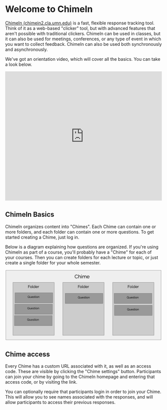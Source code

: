# Welcome to ChimeIn

[ChimeIn (chimein2.cla.umn.edu)](https://chimein2.cla.umn.edu) is a fast, flexible response tracking tool. Think of it as a web-based "clicker" tool, but with advanced features that aren't possible with traditional clickers. ChimeIn can be used in classes, but it can also be used for meetings, conferences, or any type of event in which you want to collect feedback. ChimeIn can also be used both synchronously and asynchronously.

We've got an orientation video, which will cover all the basics. You can take a look below.

<iframe width="100%" height="415" src="https://www.youtube.com/embed/A1jmm6ckm3Y" frameborder="0" allow="accelerometer; autoplay; encrypted-media; gyroscope; picture-in-picture" allowfullscreen></iframe>

## ChimeIn Basics

ChimeIn organizes content into "Chimes". Each Chime can contain one or more folders, and each folder can contain one or more questions. To get started creating a Chime, just log in.

Below is a diagram explaining how questions are organized. If you're using ChimeIn as part of a course, you'll probably have a "Chime" for each of your courses. Then you can create folders for each lecture or topic, or just create a single folder for your whole semester.

![ChimeIn Organization](./organization.png)

## Chime access

Every Chime has a custom URL associated with it, as well as an access code. These are visible by clicking the "Chime settings" button. Participants can join your chime by going to the ChimeIn homepage and entering that access code, or by visiting the link.

You can optionally require that participants login in order to join your Chime. This will allow you to see names associated with the responses, and will allow participants to access their previous responses.
